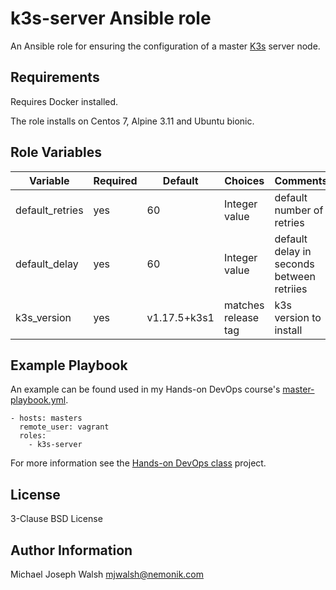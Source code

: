 # k3s-server Ansible role

An Ansible role for ensuring the configuration of a master [K3s](https://k3s.io/) server node.

## Requirements

Requires Docker installed.

The role installs on Centos 7, Alpine 3.11 and Ubuntu bionic.

## Role Variables

| Variable                | Required | Default      | Choices                   | Comments                                 |
|-------------------------|----------|--------------|---------------------------|------------------------------------------|
| default_retries         | yes      | 60           | Integer value             | default number of retries                |
| default_delay           | yes      | 60           | Integer value             | default delay in seconds between retriies|
| k3s_version             | yes      | v1.17.5+k3s1 | matches release tag       | k3s version to install                   |

## Example Playbook

An example can be found used in my Hands-on DevOps course's [master-playbook.yml](https://github.com/nemonik/hands-on-DevOps/blob/master/ansible/master-playbook.yml).

```
- hosts: masters
  remote_user: vagrant
  roles:
    - k3s-server
```

For more information see the [Hands-on DevOps class](https://github.com/nemonik/hands-on-DevOp) project.

## License

3-Clause BSD License

## Author Information

Michael Joseph Walsh <mjwalsh@nemonik.com>
